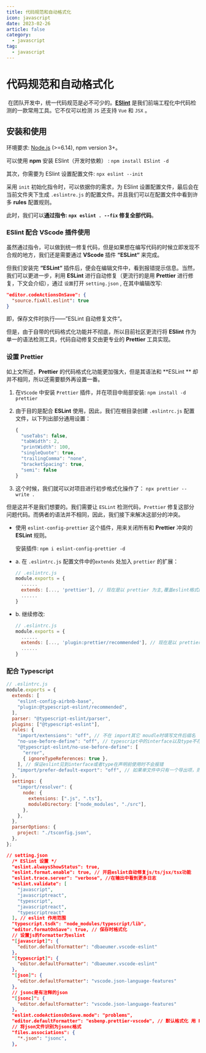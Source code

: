 ```yaml
---
title: 代码规范和自动格式化
icon: javascript
date: 2023-02-26
article: false
category:
  - javascript
tag:
  - javascript
---
```


# 代码规范和自动格式化

​ 在团队开发中，统一代码规范是必不可少的。[**ESlint**](https://cn.eslint.org/docs/user-guide/configuring) 是我们前端工程化中代码检测的一款常用工具。它不仅可以检测 `JS` 还支持 `Vue` 和 `JSX` 。

## 安装和使用

环境要求: [Node.js](https://nodejs.org/zh-cn/) (>=6.14), npm version 3+。

可以使用 **npm** 安装 ESlint（开发时依赖） : `npm install ESlint -d`

其次，你需要为 ESlint 设置配置文件: `npx eslint --init`

采用 `init` 初始化指令时，可以依据你的需求，为 ESlint 设置配置文件，最后会在当前文件夹下生成 `.eslintre.js` 的配置文件。并且我们可以在配置文件中看到许多 **rules** 配置规则。

此时，我们可以**通过指令: `npx eslint . --fix` 修复全部代码**。

### ESlint 配合 VScode 插件使用

虽然通过指令，可以做到统一修复代码，但是如果想在编写代码的时候立即发现不合规的地方，我们还是需要通过 **VScode** 插件 **“ESLint“** 来完成。

但我们安装完 **“ESLint“** 插件后，便会在编辑文件中，看到报错提示信息。当然，我们可以更进一步，利用 **ESLint** 进行自动修复（更流行的是用 **Prettier** 进行修复，下文会介绍），通过 `设置`打开 `setting.json` , 在其中编辑改写:

```json
"editor.codeActionsOnSave": {
  "source.fixAll.eslint": true
}
```

即，保存文件时执行——”ESLint 自动修复文件“。

但是，由于自带的代码格式化功能并不彻底，所以目前社区更流行将 **ESlint** 作为单一的语法检测工具，代码自动修复交由更专业的 **Prettier** 工具实现。

### 设置 Prettier

如上文所述，**Prettier** 的代码格式化功能更加强大，但是其语法和 **ESLint ** 却并不相同，所以还需要额外再设置一番。

1. 在`VScode` 中安装 `Prettier` 插件，并在项目中局部安装: `npm install -d prettier`

2. 由于目的是配合 **ESLint** 使用，因此，我们在根目录创建 `.eslintrc.js` 配置文件，以下列出部分通用设置：

   ```JavaScript
   {
     "useTabs": false,
     "tabWidth": 2,
     "printWidth": 100,
     "singleQuote": true,
     "trailingComma": "none",
     "bracketSpacing": true,
     "semi": false
   }
   ```

3. 这个时候，我们就可以对项目进行初步格式化操作了： `npx prettier --write .`

但是这并不是我们想要的。我们需要让 `ESLint` 检测代码，`Prettier` 修复这部分问题代码。而俩者的语法并不相同，因此，我们接下来解决这部分的冲突。

- 使用 `eslint-config-prettier` 这个插件，用来关闭所有和 **Prettier** 冲突的 **ESLint** 规则。

  安装插件: `npm i eslint-config-prettier -d`

- a. 在 `.eslintrc.js` 配置文件中的`extends` 处加入 `prettier` 的扩展：

  ```JavaScript
  // .eslintrc.js
  module.exports = {
    ......
    extends: [..., 'prettier'], // 现在是以 prettier 为主,覆盖eslint格式配置。写在最后面，”...“代表其它插件
    ......
  }
  ```

- b. 继续修改:

  ```JavaScript
  // .eslintrc.js
  module.exports = {
    ......
    extends: [..., 'plugin:prettier/recommended'], // 现在是以 prettier/recommend 为主, 解决了与 eslint 的冲突
    ......
  }
  ```

### 配合 Typescript

```javascript
// .eslintrc.js
module.exports = {
  extends: [
    "eslint-config-airbnb-base",
    "plugin:@typescript-eslint/recommended",
  ],
  parser: "@typescript-eslint/parser",
  plugins: ["@typescript-eslint"],
  rules: {
    "import/extensions": "off", // 不在 import其它 moudle时填写文件后缀名
    "no-use-before-define": "off", // typescript中的interface以及type不存在变量提升的问题
    "@typescript-eslint/no-use-before-define": [
      "error",
      { ignoreTypeReferences: true },
    ], // 保证eslint见到interface或者type在声明前使用时不会报错
    "import/prefer-default-export": "off", // 如果单文件中只有一个导出项，则eslint会告诉你使用export default的方式导出, 关闭次功能
  },
  settings: {
    "import/resolver": {
      node: {
        extensions: [".js", ".ts"],
        moduleDirectory: ["node_modules", "./src"],
      },
    },
  },
  parserOptions: {
    project: "./tsconfig.json",
  },
};
```

```json
// setting.json
  /* ESlint 设置 */
  "eslint.alwaysShowStatus": true,
  "eslint.format.enable": true, // 开启eslint自动修复js/ts/jsx/tsx功能
  "eslint.trace.server": "verbose", //在输出中看到更多日志
  "eslint.validate": [
    "javascript",
    "javascriptreact",
    "typescript",
    "javascriptreact",
    "typescriptreact"
  ], // eslint 作用范围
  "typescript.tsdk": "node_modules/typescript/lib",
  "editor.formatOnSave": true, // 保存时格式化
  // 设置js的formatter为eslint
  "[javascript]": {
    "editor.defaultFormatter": "dbaeumer.vscode-eslint"
  },
  "[typescript]": {
    "editor.defaultFormatter": "dbaeumer.vscode-eslint"
  },
  "[json]": {
    "editor.defaultFormatter": "vscode.json-language-features"
  },
  // jsonc是有注释的json
  "[jsonc]": {
    "editor.defaultFormatter": "vscode.json-language-features"
  },
  "eslint.codeActionsOnSave.mode": "problems",
  "editor.defaultFormatter": "esbenp.prettier-vscode", // 默认格式化 用 Prettier
  // 将json文件识别为jsonc格式
  "files.associations": {
    "*.json": "jsonc",
  },
```
